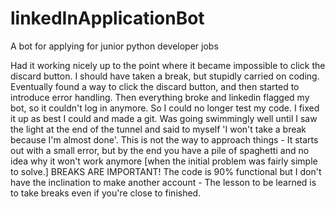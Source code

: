# linkedInApplicationBot
A bot for applying for junior python developer jobs

Had it working nicely up to the point where it became impossible to click the discard button. I should have taken a break, but stupidly carried on coding. Eventually found a
way to click the discard button, and then started to introduce error handling. Then everything broke and linkedin flagged my bot, so it couldn't log in anymore. So I could no longer
test my code. I fixed it up as best I could and made a git. Was going swimmingly well until I saw the light at the end of the tunnel and said to myself 'I won't take a break because
I'm almost done'. This is not the way to approach things - It starts out with a small error, but by the end you have a pile of spaghetti and no idea why it won't work anymore [when
the initial problem was fairly simple to solve.] BREAKS ARE IMPORTANT! The code is 90% functional but I don't have the inclination to make another account - The lesson to be learned
is to take breaks even if you're close to finished.
